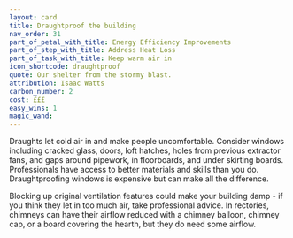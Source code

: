 ```yaml
---
layout: card
title: Draughtproof the building
nav_order: 31
part_of_petal_with_title: Energy Efficiency Improvements
part_of_step_with_title: Address Heat Loss
part_of_task_with_title: Keep warm air in
icon_shortcode: draughtproof
quote: Our shelter from the stormy blast.
attribution: Isaac Watts
carbon_number: 2
cost: £££
easy_wins: 1
magic_wand: 
---
```


<p>Draughts let cold air in and make people uncomfortable. Consider windows including cracked glass, doors, loft hatches, holes from previous extractor fans, and gaps around pipework, in floorboards, and under skirting boards. Professionals have access to better materials and skills than you do. Draughtproofing windows is expensive but can make all the difference.</p><p>Blocking up original ventilation features could make your building damp - if you think they let in too much air, take professional advice. In rectories, chimneys can have their airflow reduced with a chimney balloon, chimney cap, or a board covering the hearth, but they do need some airflow.</p> 
